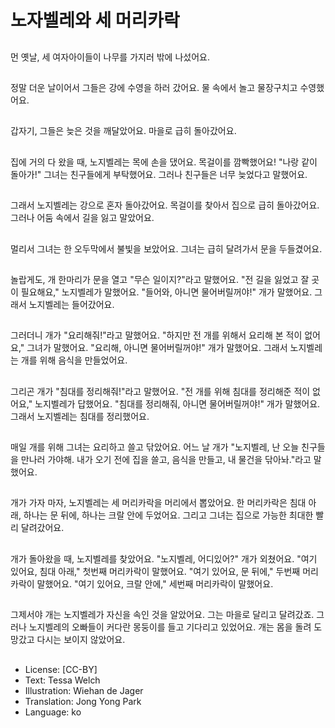 # 노자벨레와 세 머리카락

##
먼 옛날, 세 여자아이들이 나무를 가지러 밖에 나섰어요.

##
정말 더운 날이어서 그들은 강에 수영을 하러 갔어요. 물 속에서 놀고 물장구치고 수영했어요.

##
갑자기, 그들은 늦은 것을 깨달았어요. 마을로 급히 돌아갔어요.

##
집에 거의 다 왔을 때, 노지벨레는 목에 손을 댔어요. 목걸이를 깜빡했어요! "나랑 같이 돌아가!" 그녀는 친구들에게 부탁했어요. 그러나 친구들은 너무 늦었다고 말했어요.

##
그래서 노지벨레는 강으로 혼자 돌아갔어요. 목걸이를 찾아서 집으로 급히 돌아갔어요. 그러나 어둠 속에서 길을 잃고 말았어요.

##
멀리서 그녀는 한 오두막에서 불빛을 보았어요. 그녀는 급히 달려가서 문을 두들겼어요.

##
놀랍게도, 개 한마리가 문을 열고 "무슨 일이지?"라고 말했어요. "전 길을 잃었고 잘 곳이 필요해요," 노지벨레가 말했어요. "들어와, 아니면 물어버릴꺼야!" 개가 말했어요. 그래서 노지벨레는 들어갔어요.

##
그러더니 개가 "요리해줘!"라고 말했어요. "하지만 전 개를 위해서 요리해 본 적이 없어요," 그녀가 말했어요. "요리해, 아니면 물어버릴꺼야!" 개가 말했어요. 그래서 노지벨레는 개를 위해 음식을 만들었어요.

##
그리곤 개가 "침대를 정리해줘!"라고 말했어요. "전 개를 위해 침대를 정리해준 적이 없어요," 노지벨레가 답했어요. "침대를 정리해줘, 아니면 물어버릴꺼야!" 개가 말했어요. 그래서 노지벨레는 침대를 정리했어요.

##
매일 개를 위해 그녀는 요리하고 쓸고 닦았어요. 어느 날 개가 "노지벨레, 난 오늘 친구들을 만나러 가야해. 내가 오기 전에 집을 쓸고, 음식을 만들고, 내 물건을 닦아놔."라고 말했어요.

##
개가 가자 마자, 노지벨레는 세 머리카락을 머리에서 뽑았어요. 한 머리카락은 침대 아래, 하나는 문 뒤에, 하나는 크랄 안에 두었어요. 그리고 그녀는 집으로 가능한 최대한 빨리 달려갔어요.

##
개가 돌아왔을 때, 노지벨레를 찾았어요. "노지벨레, 어디있어?" 개가 외쳤어요. "여기 있어요, 침대 아래," 첫번째 머리카락이 말했어요. "여기 있어요, 문 뒤에," 두번째 머리카락이 말했어요. "여기 있어요, 크랄 안에," 세번째 머리카락이 말했어요.

##
그제서야 개는 노지벨레가 자신을 속인 것을 알았어요. 그는 마을로 달리고 달려갔죠. 그러나 노지벨레의 오빠들이 커다란 몽둥이를 들고 기다리고 있었어요. 개는 몸을 돌려 도망갔고 다시는 보이지 않았어요.

##
* License: [CC-BY]
* Text: Tessa Welch
* Illustration: Wiehan de Jager
* Translation: Jong Yong Park
* Language: ko
